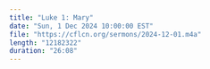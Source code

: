 ```yaml
---
title: "Luke 1: Mary"
date: "Sun, 1 Dec 2024 10:00:00 EST"
file: "https://cflcn.org/sermons/2024-12-01.m4a"
length: "12182322"
duration: "26:08"
---
```

